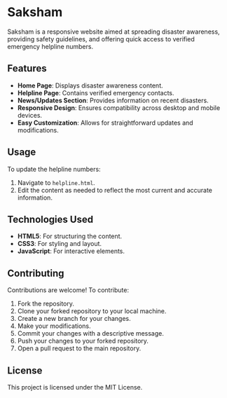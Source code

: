 # Saksham

Saksham is a responsive website aimed at spreading disaster awareness, providing safety guidelines, and offering quick access to verified emergency helpline numbers.

## Features

- **Home Page**: Displays disaster awareness content.
- **Helpline Page**: Contains verified emergency contacts.
- **News/Updates Section**: Provides information on recent disasters.
- **Responsive Design**: Ensures compatibility across desktop and mobile devices.
- **Easy Customization**: Allows for straightforward updates and modifications.

## Usage

To update the helpline numbers:

1. Navigate to `helpline.html`.
2. Edit the content as needed to reflect the most current and accurate information.

## Technologies Used

- **HTML5**: For structuring the content.
- **CSS3**: For styling and layout.
- **JavaScript**: For interactive elements.

## Contributing

Contributions are welcome! To contribute:

1. Fork the repository.
2. Clone your forked repository to your local machine.
3. Create a new branch for your changes.
4. Make your modifications.
5. Commit your changes with a descriptive message.
6. Push your changes to your forked repository.
7. Open a pull request to the main repository.

## License

This project is licensed under the MIT License.

